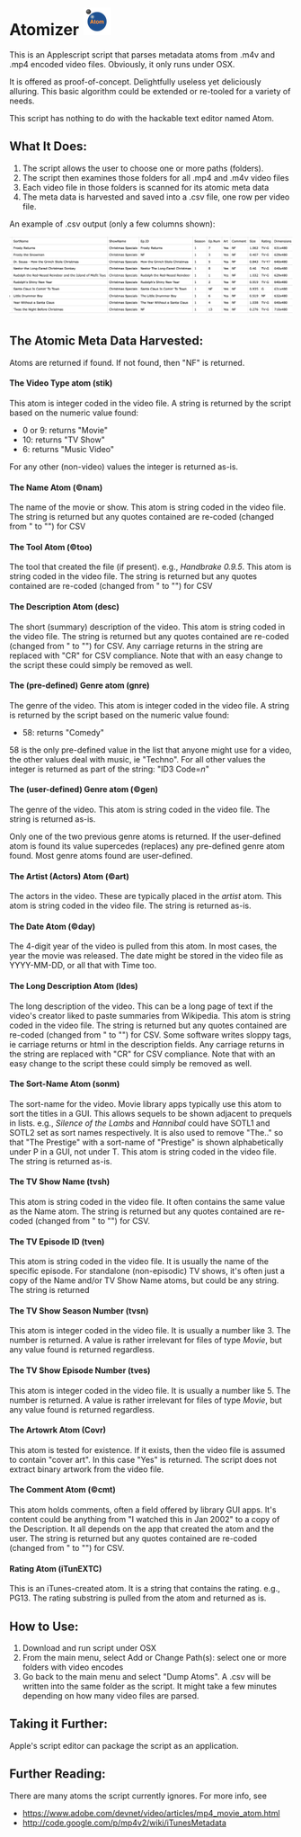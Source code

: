 # Atomizer ![logo](Icon-small.png)

This is an Applescript script that parses metadata atoms from .m4v and .mp4 encoded video files.
Obviously, it only runs under OSX.

It is offered as proof-of-concept. Delightfully useless yet deliciously alluring. This basic algorithm could be extended or re-tooled for a variety of needs.

This script has nothing to do with the hackable text editor named Atom.

## What It Does:

1. The script allows the user to choose one or more paths (folders).
2. The script then examines those folders for all .mp4 and .m4v video files
3. Each video file in those folders is scanned for its atomic meta data
4. The meta data is harvested and saved into a .csv file, one row per video file.

An example of .csv output (only a few columns shown):

![output](output.png)

## The Atomic Meta Data Harvested:
Atoms are returned if found. If not found, then "NF" is returned.

#### The Video Type atom (stik)
This atom is integer coded in the video file. A string is returned by the script based on the numeric value found:
- 0 or 9: returns "Movie"
- 10: returns "TV Show"
- 6: returns "Music Video"

For any other (non-video) values the integer is returned as-is.

#### The Name Atom (©nam)
The name of the movie or show. This atom is string coded in the video file. The string is returned but any quotes contained are re-coded (changed from " to "") for CSV

#### The Tool Atom (©too)
The tool that created the file (if present). e.g., *Handbrake 0.9.5*. This atom is string coded in the video file. The string is returned but any quotes contained are re-coded (changed from " to "") for CSV

#### The Description Atom (desc)
The short (summary) description of the video. This atom is string coded in the video file. The string is returned but any quotes contained are re-coded (changed from " to "") for CSV. Any carriage returns in the string are replaced with "CR" for CSV compliance. Note that with an easy change to the script these could simply be removed as well.

#### The (pre-defined) Genre atom (gnre)
The genre of the video. This atom is integer coded in the video file. A string is returned by the script based on the numeric value found:
- 58: returns "Comedy"

58 is the only pre-defined value in the list that anyone might use for a video, the other values deal with music, ie "Techno". For all other values the integer is returned as part of the string: "ID3 Code=*n*"

#### The (user-defined) Genre atom (©gen)
The genre of the video. This atom is string coded in the video file. The string is returned as-is.

Only one of the two previous genre atoms is returned. If the user-defined atom is found its value supercedes (replaces) any pre-defined genre atom found. Most genre atoms found are user-defined.

#### The Artist (Actors) Atom (©art)
The actors in the video. These are typically placed in the *artist* atom. This atom is string coded in the video file. The string is returned as-is.

#### The Date Atom (©day)
The 4-digit year of the video is pulled from this atom. In most cases, the year the movie was released. The date might be stored in the video file as YYYY-MM-DD, or all that with Time too.

#### The Long Description Atom (ldes)
The long description of the video. This can be a long page of text if the video's creator liked to paste summaries from Wikipedia. This atom is string coded in the video file. The string is returned but any quotes contained are re-coded (changed from " to "") for CSV. Some software writes sloppy tags, ie carriage returns or html in the description fields. Any carriage returns in the string are replaced with "CR" for CSV compliance. Note that with an easy change to the script these could simply be removed as well.

#### The Sort-Name Atom (sonm)
The sort-name for the video. Movie library apps typically use this atom to sort the titles in a GUI. This allows sequels to be shown adjacent to prequels in lists. e.g., *Silence of the Lambs* and *Hannibal* could have SOTL1 and SOTL2 set as sort names respectively. It is also used to remove "The.." so that "The Prestige" with a sort-name of "Prestige" is shown alphabetically under P in a GUI, not under T. This atom is string coded in the video file. The string is returned as-is.

#### The TV Show Name (tvsh)
This atom is string coded in the video file. It often contains the same value as the Name atom. The string is returned but any quotes contained are re-coded (changed from " to "") for CSV.

#### The TV Episode ID (tven)
This atom is string coded in the video file. It is usually the name of the specific episode. For standalone (non-episodic) TV shows, it's often just a copy of the Name and/or TV Show Name atoms, but could be any string. The string is returned

#### The TV Show Season Number (tvsn)
This atom is integer coded in the video file. It is usually a number like 3. The number is returned. A value is rather irrelevant for files of type *Movie*, but any value found is returned regardless.

#### The TV Show Episode Number (tves)
This atom is integer coded in the video file. It is usually a number like 5. The number is returned. A value is rather irrelevant for files of type *Movie*, but any value found is returned regardless.

#### The Artowrk Atom (Covr)
This atom is tested for existence. If it exists, then the video file is assumed to contain "cover art". In this case "Yes" is returned. The script does not extract binary artwork from the video file.

#### The Comment Atom (©cmt)
This atom holds comments, often a field offered by library GUI apps. It's content could be anything from "I watched this in Jan 2002" to a copy of the Description. It all depends on the app that created the atom and the user.
The string is returned but any quotes contained are re-coded (changed from " to "") for CSV. 

#### Rating Atom (iTunEXTC)
This is an iTunes-created atom. It is a string that contains the rating. e.g., PG13. The rating substring is pulled from the atom and returned as is.

## How to Use:
1. Download and run script under OSX
2. From the main menu, select Add or Change Path(s): select one or more folders with video encodes
3. Go back to the main menu and select "Dump Atoms". A .csv will be written into the same folder as the script. It might take a few minutes depending on how many video files are parsed.

## Taking it Further:
Apple's script editor can package the script as an application.

## Further Reading:
There are many atoms the script currently ignores. For more info, see 
- https://www.adobe.com/devnet/video/articles/mp4_movie_atom.html
- http://code.google.com/p/mp4v2/wiki/iTunesMetadata
